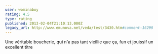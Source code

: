 ```yaml
---
user: wominaboy
rating: 4.5
type: rating
published: 2013-02-04T21:10:13.000Z
legacy_url: http://www.emunova.net/veda/test/3430.htm#comment-16299
---
```

Une véritable boucherie, qui n'a pas tant vieillie que ça, fun et jouissif un excellent titre